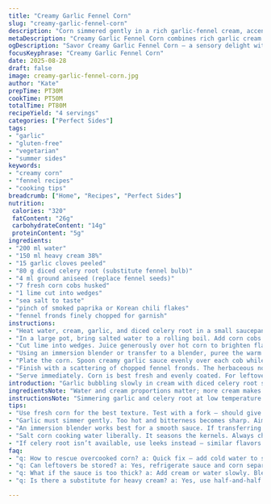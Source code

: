 ```yaml
---
title: "Creamy Garlic Fennel Corn"
slug: "creamy-garlic-fennel-corn"
description: "Corn simmered gently in a rich garlic-fennel cream, accented with ground aniseed and zesty lemon. Soft garlic melds with tender fennel pieces forming a velvety sauce. Corn cooks just tender in salted water, then brightened with lemon and spiced with Korean chili flakes or smoked paprika. A fresh fennel frond garnish cuts through richness. Grainy textures meet smooth silkiness. A deceptively simple technique turns humble ingredients savory and layered. Works vegetarian, gluten-free, and nut-free. Swap fennel for celery root or leek if unavailable. Cream can be reduced fat but not skim. Timing shifts slightly with corn freshness."
metaDescription: "Creamy Garlic Fennel Corn combines rich garlic cream with fresh corn in a savory, textured dish bursting with flavors and aromas."
ogDescription: "Savor Creamy Garlic Fennel Corn — a sensory delight with tender kernels, tangy lime, and a smoky finish."
focusKeyphrase: "Creamy Garlic Fennel Corn"
date: 2025-08-28
draft: false
image: creamy-garlic-fennel-corn.jpg
author: "Kate"
prepTime: PT30M
cookTime: PT50M
totalTime: PT80M
recipeYield: "4 servings"
categories: ["Perfect Sides"]
tags:
- "garlic"
- "gluten-free"
- "vegetarian"
- "summer sides"
keywords:
- "creamy corn"
- "fennel recipes"
- "cooking tips"
breadcrumb: ["Home", "Recipes", "Perfect Sides"]
nutrition: 
 calories: "320"
 fatContent: "26g"
 carbohydrateContent: "14g"
 proteinContent: "5g"
ingredients:
- "200 ml water"
- "150 ml heavy cream 38%"
- "15 garlic cloves peeled"
- "80 g diced celery root (substitute fennel bulb)"
- "4 ml ground aniseed (replace fennel seeds)"
- "7 fresh corn cobs husked"
- "1 lime cut into wedges"
- "sea salt to taste"
- "pinch of smoked paprika or Korean chili flakes"
- "fennel fronds finely chopped for garnish"
instructions:
- "Heat water, cream, garlic, and diced celery root in a small saucepan. Bring to a bare simmer — bubbles just forming around edges. Lower heat to maintain gentle simmer. Cook 12-18 minutes until garlic softens completely and liquid reduces by roughly one-third. Stir occasionally to prevent scorching. Remove from heat. Stir in ground aniseed. Set aside and keep warm."
- "In a large pot, bring salted water to a rolling boil. Add corn cobs. Cook 8-12 minutes depending on corn freshness — kernels should be tender but still have bite. Drain well to avoid watery plate."
- "Cut lime into wedges. Juice generously over hot corn to brighten flavors."
- "Using an immersion blender or transfer to a blender, puree the warm cream mixture until completely smooth with no fibrous bits. Season with sea salt and freshly ground black pepper. Taste — sauce should be savory yet fresh, garlic fragrant but never sharp."
- "Plate the corn. Spoon creamy garlic sauce evenly over each cob while hot. Sprinkle with smoked paprika or Korean chili flakes for subtle heat and visual contrast."
- "Finish with a scattering of chopped fennel fronds. The herbaceous note keeps richness from becoming cloying."
- "Serve immediately. Corn is best fresh and evenly coated. For leftovers, reheat sauce gently before pouring over reheated corn, or it tightens unpleasantly."
introduction: "Garlic bubbling slowly in cream with diced celery root softens into something tender yet bold. The green-streaked silkiness of corn tossed in tangy lime, touched by smoky paprika or chili flakes — layers unfolding with every bite. Not just vegetables but textures shifting from soft to crisp — a tasty tension. If fennel is scarce, celery root gives that subtle anise hit with earthier notes. Simmered long enough for flavors to build but not so long ingredients lose life. Slightly reduced liquid coats corn in glossy richness without heaviness. Final hit of chopped fennel fronds adds freshness and keeps dish lively. Timing corn just right — listen to kernels when poked; not too soft, not raw. A lesson in patience and watchfulness in the kitchen."
ingredientsNote: "Water and cream proportions matter; more cream makes a richer sauce but more prone to breaking while reducing. Using garlic peeled but whole slows bitterness during simmering, preserves sweetness. Celery root replaces fennel bulb here — both provide subtle anise and cellulose structure that melts down but keeps texture. Ground aniseed swaps fennel seeds which release essential oils during cooking but can become overpowering raw. For spice, smoked paprika is gentler than Espelette or Korean chili flakes but either works depending on heat tolerance. Fresh lime juice cuts richness sharply. Always have coarse sea salt on hand — it emphasizes flavors best. Fresh corn should be sweet and firm; older corn needs less cooking time to avoid mush."
instructionsNote: "Simmering garlic and celery root at low temperature extracts flavor gently; boiling leads to bitter hard edges. Watch liquid during reduction — too fast and sauce scorches; too slow and takes forever. Using a blender gives unparalleled smoothness for cream sauce; hand-mashing yields uneven texture. Salt and pepper at end lets you adjust seasoning precisely after blending. Boil corn in well-salted water — it seasons kernels internally. Test doneness by piercing kernels with a fork — should offer mild resistance, not mush. Use a timer initially but trust texture and appearance more for perfect results. Garnish last minute to keep fresh herbal brightness. Reheat leftover sauce carefully over low heat with occasional stirring to prevent splitting. Avoid reheating corn too long or it toughens."
tips:
- "Use fresh corn for the best texture. Test with a fork — should give slight resistance. Older corn cooks faster, avoid mush. Timing is key."
- "Garlic must simmer gently. Too hot and bitterness becomes sharp. Aim for soft, mellow flavor. Watch closely while reducing cream. Don't rush."
- "An immersion blender works best for a smooth sauce. If transferring to a blender, do it while mixture is warm. Cold can lead to grainy texture."
- "Salt corn cooking water liberally. It seasons the kernels. Always check internals. Boil in batches if needed to maintain temperature."
- "If celery root isn’t available, use leeks instead — similar flavors but careful with cooking. They soften differently. Watch texture closely."
faq:
- "q: How to rescue overcooked corn? a: Quick fix — add cold water to stop cooking. Works also for flavor. Sharp acidity helps — lime or vinegar."
- "q: Can leftovers be stored? a: Yes, refrigerate sauce and corn separately. Reheat gently to prevent splitting. Avoid microwave too long."
- "q: What if the sauce is too thick? a: Add cream or water slowly. Blend in while warm. Adjust seasoning after thinning if needed."
- "q: Is there a substitute for heavy cream? a: Yes, use half-and-half but be cautious — sauce won’t be as rich. Texture alters as well."

---
```

